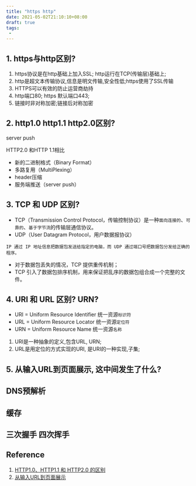 ```yaml
---
title: "https http"
date: 2021-05-02T21:10:10+08:00
draft: true
tags:
 - 
---
```

## 1. https与http区别?
1. https协议是在http基础上加入SSL; http运行在TCP(传输层)基础上;
2. http是超文本传输协议,信息是明文传输,安全性低;https使用了SSL传输
3. HTTPS可以有效的防止运营商劫持
4. http端口80; https 默认端口443;
5. 链接时非对称加密;链接后对称加密

## 2. http1.0  http1.1  http2.0区别?
server push

HTTP2.0 和HTTP 1.1相比
- 新的二进制格式（Binary Format）
- 多路复用（MultiPlexing）
- header压缩
- 服务端推送（server push）

## 3. TCP 和 UDP 区别?
- TCP（Transmission Control Protocol，传输控制协议）是一种`面向连接的`、`可靠的`、`基于字节流`的传输层通信协议。
- UDP（User Datagram Protocol，用户数据报协议）

`IP 通过 IP 地址信息把数据包发送给指定的电脑，而 UDP 通过端口号把数据包分发给正确的程序。`

- 对于数据包丢失的情况，TCP 提供重传机制；
- TCP 引入了数据包排序机制，用来保证把乱序的数据包组合成一个完整的文件。

## 4. URI 和 URL 区别?   URN?
- URI = Uniform Resource Identifier 统一资源`标识符`
- URL = Uniform Resource Locator 统一资源`定位符`
- URN = Uniform Resource Name 统一资源`名称`

1. URI是一种抽象的定义,包含URL, URN;
2. URL是用定位的方式实现的URI, 是URI的一种实现,子集; 

## 5. 从输入URL到页面展示, 这中间发生了什么?

## DNS预解析
## 缓存
## 三次握手 四次挥手

## Reference
1. [HTTP1.0、HTTP1.1 和 HTTP2.0 的区别](https://www.cnblogs.com/heluan/p/8620312.html)
2. [从输入URL到页面展示](https://blog.csdn.net/asd0356/article/details/107895274)
